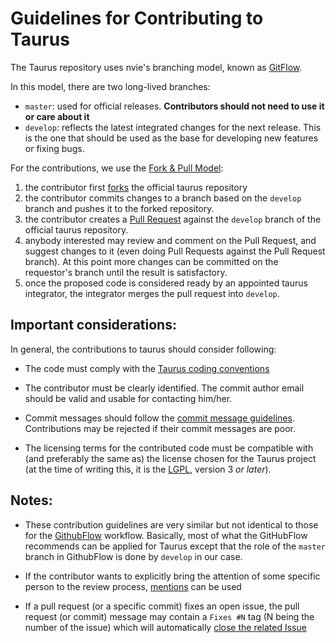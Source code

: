 # Guidelines for Contributing to Taurus

The Taurus repository uses nvie's branching model, known as [GitFlow][].

In this model, there are two long-lived branches:

- `master`: used for official releases. **Contributors should 
  not need to use it or care about it**
- `develop`: reflects the latest integrated changes for the next 
  release. This is the one that should be used as the base for 
  developing new features or fixing bugs. 

For the contributions, we use the [Fork & Pull Model][]:

1. the contributor first [forks][] the official taurus repository
2. the contributor commits changes to a branch based on the 
   `develop` branch and pushes it to the forked repository.
3. the contributor creates a [Pull Request][] against the `develop` 
   branch of the official taurus repository.
4. anybody interested may review and comment on the Pull Request, and 
   suggest changes to it (even doing Pull Requests against the Pull
   Request branch). At this point more changes can be committed on the 
   requestor's branch until the result is satisfactory.
5. once the proposed code is considered ready by an appointed taurus 
   integrator, the integrator merges the pull request into `develop`.
   
   
## Important considerations:

In general, the contributions to taurus should consider following:

- The code must comply with the [Taurus coding conventions][]

- The contributor must be clearly identified. The commit author 
  email should be valid and usable for contacting him/her.
  
- Commit messages  should follow the [commit message guidelines][]. 
  Contributions may be rejected if their commit messages are poor.
  
- The licensing terms for the contributed code must be compatible 
  with (and preferably the same as) the license chosen for the Taurus 
  project (at the time of writing this, it is the [LGPL][], 
  version 3 *or later*).

   
## Notes:
  
- These contribution guidelines are very similar but not identical to 
  those for the [GithubFlow][] workflow. Basically, most of what the 
  GitHubFlow recommends can be applied for Taurus except that the 
  role of the `master` branch in GithubFlow is done by `develop` in our 
  case. 
  
- If the contributor wants to explicitly bring the attention of some 
  specific person to the review process, [mentions][] can be used
  
- If a pull request (or a specific commit) fixes an open issue, the pull
  request (or commit) message may contain a `Fixes #N` tag (N being 
  the number of the issue) which will automatically [close the related 
  Issue][tag_issue_closing]


[gitflow]: http://nvie.com/posts/a-successful-git-branching-model/
[Fork & Pull Model]: https://en.wikipedia.org/wiki/Fork_and_pull_model
[forks]: https://help.github.com/articles/fork-a-repo/
[Pull Request]: https://help.github.com/articles/creating-a-pull-request/
[commit message guidelines]: http://tbaggery.com/2008/04/19/a-note-about-git-commit-messages.html
[GitHubFlow]: https://guides.github.com/introduction/flow/index.html
[mentions]: https://github.com/blog/821-mention-somebody-they-re-notified
[tag_issue_closing]: https://help.github.com/articles/closing-issues-via-commit-messages/
[Taurus coding conventions]: http://taurus-scada.org/devel/coding_guide.html
[LGPL]: http://www.gnu.org/licenses/lgpl.html
